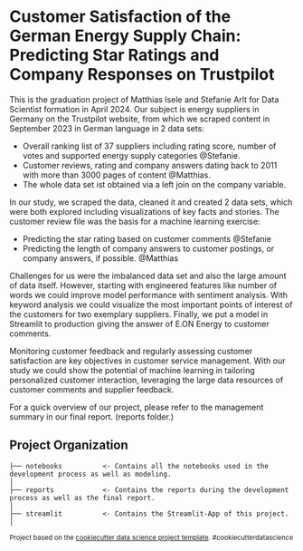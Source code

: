 Customer Satisfaction of the German Energy Supply Chain: 
Predicting Star Ratings and Company Responses on Trustpilot
==============================

This is the graduation project  of Matthias Isele and  Stefanie Arlt for Data Scientist formation in April 2024.
Our subject is energy suppliers in Germany on the Trustpilot website, from which we scraped content in September 2023 in German language in 2 data sets:
* Overall ranking list of 37 suppliers including rating score, number of votes and supported energy supply categories @Stefanie.
* Customer reviews, rating and company answers dating back to 2011 with more than 3000 pages of content @Matthias.
* The whole data set ist obtained via a left join on the company variable.

In our study, we scraped the data, cleaned it and created 2 data sets, which were both explored including visualizations of key facts and stories.
The customer review file was the basis for a machine learning exercise: 
* Predicting the star rating based on customer comments  @Stefanie
* Predicting the length of company answers to customer postings, or company answers, if possible. @Matthias

Challenges for us were the imbalanced data set and also the large amount of data itself.
However, starting with engineered features like number of words we could improve model performance with sentiment analysis.
With keyword analysis we could visualize the most important points of interest of the customers for two exemplary suppliers.
Finally, we put a model in Streamlit to production giving the answer of E.ON Energy to customer comments. 

Monitoring customer feedback and regularly assessing customer satisfaction are key objectives in customer service management.
With our study we could show the potential of machine learning in tailoring personalized customer interaction, leveraging the large data resources of customer comments and supplier feedback. 


For a quick overview of our project, please refer to the management summary in our final report. (reports folder.)

Project Organization
------------
    ├── notebooks          <- Contains all the notebooks used in the development process as well as modeling.
    │
    ├── reports            <- Contains the reports during the development process as well as the final report.
    │  
    ├── streamlit          <- Contains the Streamlit-App of this project.
    │  

<p><small>Project based on the <a target="_blank" href="https://drivendata.github.io/cookiecutter-data-science/">cookiecutter data science project template</a>. #cookiecutterdatascience</small></p>
